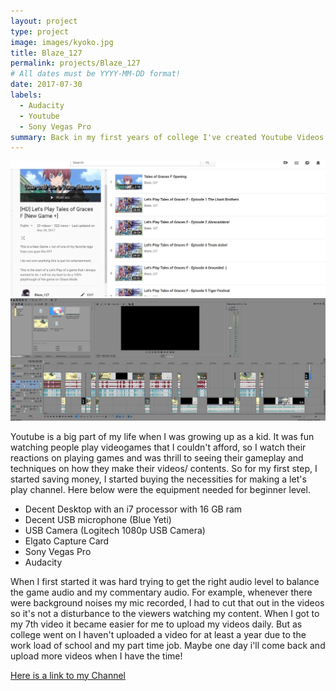 ```yaml
---
layout: project
type: project
image: images/kyoko.jpg
title: Blaze_127
permalink: projects/Blaze_127
# All dates must be YYYY-MM-DD format!
date: 2017-07-30
labels:
  - Audacity
  - Youtube
  - Sony Vegas Pro
summary: Back in my first years of college I've created Youtube Videos on Gameplay on Video games with using Audacity to record my commentary and Sony Vegas Pro to edit my videos. 
---
```


<img class="ui huge centered image" src="../images/Blaze1270.JPG">
<img class="ui huge centered image" src="../images/SonyVegas.JPG">

Youtube is a big part of my life when I was growing up as a kid. It was fun watching people play videogames that I couldn't afford, so I watch their reactions on playing games and was thrill to seeing their gameplay and techniques on how they make their videos/ contents. So for my first step, I started saving money, I started buying the necessities for making a let's play channel. Here below were the equipment needed for beginner level.

- Decent Desktop with an i7 processor with 16 GB ram 
- Decent USB microphone (Blue Yeti)
- USB Camera (Logitech 1080p USB Camera)
- Elgato Capture Card
- Sony Vegas Pro
- Audacity

When I first started it was hard trying to get the right audio level to balance the game audio and my commentary audio. For example, whenever there were background noises my mic recorded, I had to cut that out in the videos so it's not a disturbance to the viewers watching my content. When I got to my 7th video it became easier for me to upload my videos daily. But as college went on I haven't uploaded a video for at least a year due to the work load of school and my part time job. Maybe one day i'll come back and upload more videos when I have the time! 

[Here is a link to my Channel](https://www.youtube.com/user/ichigoperson)

